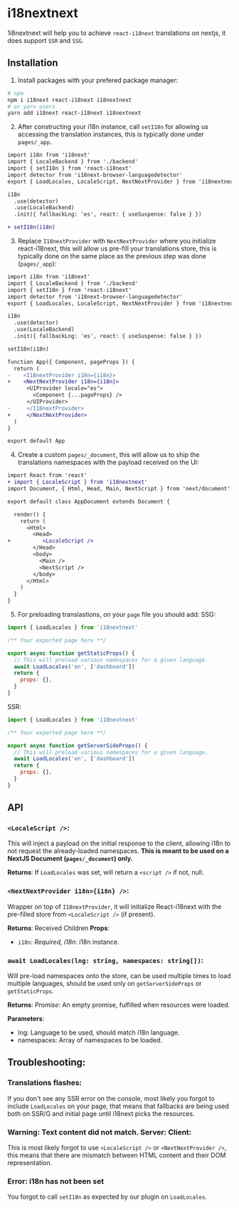 # i18nextnext
1i8nextnext will help you to achieve `react-i18next` translations on nextjs,
it does support `SSR` and `SSG`.

## Installation
1. Install packages with your prefered package manager:
```bash
# npm
npm i i18next react-i18next i18nextnext
# or yarn users
yarn add i18next react-i18next i18nextnext
```

2. After constructing your i18n instance, call `setI18n` for allowing us accessing the translation instances, this is typically done under `pages/_app`.
```diff
import i18n from 'i18next'
import { LocaleBackend } from './backend'
import { setI18n } from 'react-i18next'
import detector from 'i18next-browser-languagedetector'
export { LoadLocales, LocaleScript, NextNextProvider } from 'i18nextnext'

i18n
  .use(detector)
  .use(LocaleBackend)
  .init({ fallbackLng: 'es', react: { useSuspense: false } })

+ setI18n(i18n)
```

3. Replace `I18nextProvider` with `NextNextProvider` where you initialize react-i18next, this will allow us pre-fill your translations store, this is typically done on the same place as the previous step was done (`pages/_app`):

```diff
import i18n from 'i18next'
import { LocaleBackend } from './backend'
import { setI18n } from 'react-i18next'
import detector from 'i18next-browser-languagedetector'
export { LoadLocales, LocaleScript, NextNextProvider } from 'i18nextnext'

i18n
  .use(detector)
  .use(LocaleBackend)
  .init({ fallbackLng: 'es', react: { useSuspense: false } })

setI18n(i18n)

function App({ Component, pageProps }) {
  return (
-    <I18nextProvider i18n={i18n}>
+    <NextNextProvider i18n={i18n}>
      <UIProvider locale="es">
        <Component {...pageProps} />
      </UIProvider>
-     </I18nextProvider>
+     </NextNextProvider>
  )
}

export default App
```

4. Create a custom `pages/_document`, this will allow us to ship the translations
namespaces with the payload received on the UI:

```diff
import React from 'react'
+ import { LocaleScript } from 'i18nextnext'
import Document, { Html, Head, Main, NextScript } from 'next/document'

export default class AppDocument extends Document {

  render() {
    return (
      <Html>
        <Head>
+          <LocaleScript />
        </Head>
        <body>
          <Main />
          <NextScript />
        </body>
      </Html>
    )
  }
}
```

5. For preloading translastions, on your `page` file you should add:
SSG:
```js
import { LoadLocales } from 'i18nextnext'

/** Your exported page here **/

export async function getStaticProps() {
  // This will preload various namespaces for a given language.
  await LoadLocales('en', ['dashboard'])
  return {
    props: {},
  }
}
```

SSR:
```js
import { LoadLocales } from 'i18nextnext'

/** Your exported page here **/

export async function getServerSideProps() {
  // This will preload various namespaces for a given language.
  await LoadLocales('en', ['dashboard'])
  return {
    props: {},
  }
}
```

## API

### `<LocaleScript />`:
This will inject a payload on the initial response to the client, allowing i18n to
not request the already-loaded namespaces.
**This is meant to be used on a NextJS Document (`pages/_document`) only.**

**Returns**: If `LoadLocales` was set, will return a `<script />` if not, null.

### `<NextNextProvider i18n={i18n} />`:
Wrapper on top of `I18nextProvider`, it will initialize React-i18next with the pre-filled store from `<LocaleScript />` (if present).

**Returns**: Received Children
**Props**:
- `i18n`: _Required, i18n_: i18n instance.

### `await LoadLocales(lng: string, namespaces: string[])`:
Will pre-load namespaces onto the store, can be used multiple times to load
multiple languages, should be used only on `getServerSideProps` or `getStaticProps`.

**Returns**: _Promise<void>_: An empty promise, fulfilled when resources were loaded.

**Parameters**:
- lng: Language to be used, should match i18n language.
- namespaces: Array of namespaces to be loaded.

## Troubleshooting:

### Translations flashes:
If you don't see any SSR error on the console, most likely you forgot to include `LoadLocales` on your page, that means that fallbacks are being used both on SSR/G and initial page until i18next picks the resources.

### Warning: Text content did not match. Server: <translated> Client: <key fallback>
This is most likely forgot to use `<LocaleScript />` or `<NextNextProvider />`, this means
that there are mismatch between HTML content and their DOM representation.

### Error: i18n has not been set
You forgot to call `setI18n` as expected by our plugin on `LoadLocales`.
